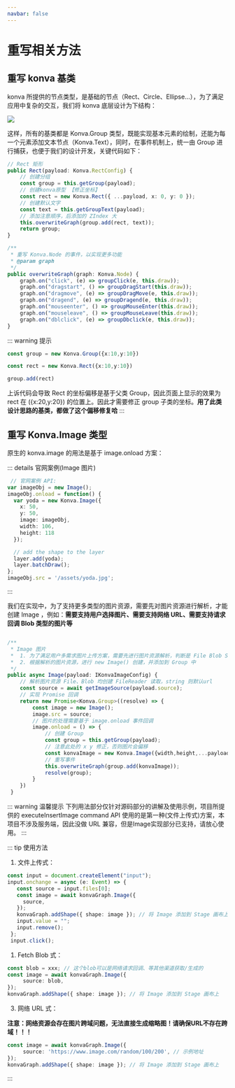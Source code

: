 ```yaml
---
navbar: false
---
```


# 重写相关方法

<backTop/>



## 重写 konva 基类

konva 所提供的节点类型，是基础的节点（Rect、Circle、Ellipse...），为了满足应用中复杂的交互，我们将 konva 底层设计为下结构：

<p>
    <img src="/base-group.png" />
</p>

这样，所有的基类都是 Konva.Group 类型，既能实现基本元素的绘制，还能为每一个元素添加文本节点（Konva.Text），同时，在事件机制上，统一由 Group 进行捕获，也便于我们的设计开发，关键代码如下：

```ts
// Rect 矩形
public Rect(payload: Konva.RectConfig) {
    // 创建分组
    const group = this.getGroup(payload);
    // 创建konva原型 【修正坐标】
    const rect = new Konva.Rect({ ...payload, x: 0, y: 0 });
    // 创建默认文字
    const text = this.getGroupText(payload);
    // 添加注意顺序，后添加的 ZIndex 大
    this.overwriteGraph(group.add(rect, text));
    return group;
}

/**
 * 重写 Konva.Node 的事件，以实现更多功能
 * @param graph
 */
public overwriteGraph(graph: Konva.Node) {
    graph.on("click", (e) => groupClick(e, this.draw));
    graph.on("dragstart", () => groupDragStart(this.draw));
    graph.on("dragmove", (e) => groupDragMove(e, this.draw));
    graph.on("dragend", (e) => groupDragend(e, this.draw));
    graph.on("mouseenter", () => groupMouseEnter(this.draw));
    graph.on("mouseleave", () => groupMouseLeave(this.draw));
    graph.on("dblclick", (e) => groupDbclick(e, this.draw));
}
```

::: warning 提示
```ts
const group = new Konva.Group({x:10,y:10})

const rect = new Konva.Rect({x:10,y:10})

group.add(rect)
```

上诉代码会导致 Rect 的坐标偏移是基于父类 Group，因此页面上显示的效果为 rect 在 ({x:20,y:20}) 的位置上。因此才需要修正 group 子类的坐标。**用了此类设计思路的基类，都做了这个偏移修复哈**
:::


## 重写 Konva.Image 类型

原生的 konva.image 的用法是基于 image.onload 方案：

::: details 官网案例(Image 图片)
```ts
 // 官网案例 API:
var imageObj = new Image();
imageObj.onload = function() {
  var yoda = new Konva.Image({
    x: 50,
    y: 50,
    image: imageObj,
    width: 106,
    height: 118
  });

  // add the shape to the layer
  layer.add(yoda);
  layer.batchDraw();
};
imageObj.src = '/assets/yoda.jpg';
```
:::

我们在实现中，为了支持更多类型的图片资源，需要先对图片资源进行解析，才能创建 Image ，例如：**需要支持用户选择图片、需要支持网络 URL、需要支持请求回调 Blob 类型的图片等**

```ts

/**
 * Image 图片
 *  1. 为了满足用户多需求图片上传方案，需要先进行图片资源解析，判断是 File Blob String 资源类型
 *  2. 根据解析的图片资源，进行 new Image() 创建，并添加到 Group 中
 */
public async Image(payload: IKonvaImageConfig) {
    // 解析图片资源 File、Blob 均创建 FileReader 读取，string 则默认url
    const source = await getImageSource(payload.source);
    // 实现 Promise 回调
    return new Promise<Konva.Group>((resolve) => {
        const image = new Image();
        image.src = source;
        // 图片的处理需要基于 image.onload 事件回调
        image.onload = () => {
            // 创建 Group
            const group = this.getGroup(payload);
            // 注意此处的 x y 修正，否则图片会偏移
            const konvaImage = new Konva.Image({width,height,...payload,image,x: 0,y: 0});
            // 重写事件
            this.overwriteGraph(group.add(konvaImage));
            resolve(group);
        }
    })
 }
```

::: warning 温馨提示
下列用法部分仅针对源码部分的讲解及使用示例，项目所提供的 executeInsertImage command API 使用的是第一种(文件上传式)方案，本项目不涉及服务端，因此没做 URL 兼容，但是Image实现部分已支持，请放心使用。
:::


::: tip 使用方法
1. 文件上传式：
```ts
const input = document.createElement("input");
input.onchange = async (e: Event) => {
   const source = input.files[0];
   const image = await konvaGraph.Image({
     source,
   });
   konvaGraph.addShape({ shape: image }); // 将 Image 添加到 Stage 画布上
   input.value = "";
   input.remove();
 };
 input.click();
```

1. Fetch Blob 式：
```ts
const blob = xxx; // 这个blob可以是网络请求回调、等其他渠道获取/生成的
const image = await konvaGraph.Image({
     source: blob,
});
konvaGraph.addShape({ shape: image }); // 将 Image 添加到 Stage 画布上
```


3. 网络 URL 式：

**注意：网络资源会存在图片跨域问题，无法直接生成缩略图！请确保URL不存在跨域！！！**
```ts
const image = await konvaGraph.Image({
     source: 'https://www.image.com/random/100/200', // 示例地址
});
konvaGraph.addShape({ shape: image }); // 将 Image 添加到 Stage 画布上
```
:::
